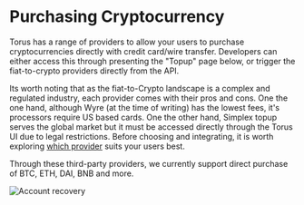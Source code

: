 # Purchasing Cryptocurrency

Torus has a range of providers to allow your users to purchase cryptocurrencies directly with credit card/wire transfer. Developers can either access this through presenting the "Topup" page below, or trigger the fiat-to-crypto providers directly from the API.

Its worth noting that as the fiat-to-Crypto landscape is a complex and regulated industry, each provider comes with their pros and cons. One the one hand, although Wyre \(at the time of writing\) has the lowest fees, it's processors require US based cards. One the other hand, Simplex topup serves the global market but it must be accessed directly through the Torus UI due to legal restrictions. Before choosing and integrating, it is worth exploring [which provider](https://medium.com/toruslabs/conduct-transactions-directly-with-integrated-fiat-on-ramp-providers-bbd52def103b) suits your users best.

Through these third-party providers, we currently support direct purchase of BTC, ETH, DAI, BNB and more.

![Account recovery](../../.gitbook/assets/directpurchaseofcryptocurrency.png)

